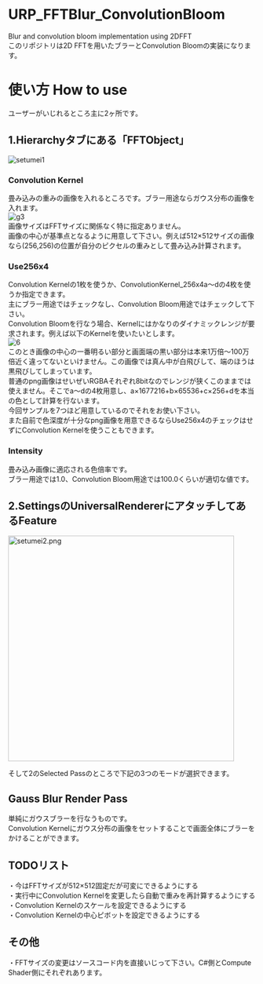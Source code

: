 # URP_FFTBlur_ConvolutionBloom 
 Blur and convolution bloom implementation using 2DFFT  
 このリポジトリは2D FFTを用いたブラーとConvolution Bloomの実装になります。  
 
# 使い方 How to use 
 ユーザーがいじれるところ主に2ヶ所です。  
## 1.Hierarchyタブにある「FFTObject」  
 ![setumei1](https://user-images.githubusercontent.com/44022497/230786923-027d994a-c45b-46ad-95b3-54b60a882aff.png)  
 
### Convolution Kernel  
畳み込みの重みの画像を入れるところです。ブラー用途ならガウス分布の画像を入れます。  
![g3](https://user-images.githubusercontent.com/44022497/230787380-14885ebc-4339-478b-a582-e7889fdde548.png)  
画像サイズはFFTサイズに関係なく特に指定ありません。  
画像の中心が基準点となるように用意して下さい。例えば512×512サイズの画像なら(256,256)の位置が自分のピクセルの重みとして畳み込み計算されます。  

### Use256x4  
Convolution Kernelの1枚を使うか、ConvolutionKernel_256x4a～dの4枚を使うか指定できます。  
主にブラー用途ではチェックなし、Convolution Bloom用途ではチェックして下さい。  
Convolution Bloomを行なう場合、Kernelにはかなりのダイナミックレンジが要求されます。例えば以下のKernelを使いたいとします。  
![6](https://user-images.githubusercontent.com/44022497/230788304-93bda2eb-9d58-468b-95dc-9a593b132c5b.jpg)  
このとき画像の中心の一番明るい部分と画面端の黒い部分は本来1万倍～100万倍近く違ってないといけません。この画像では真ん中が白飛びして、端のほうは黒飛びしてしまっています。  
普通のpng画像はせいぜいRGBAそれぞれ8bitなのでレンジが狭くこのままでは使えません。そこでa～dの4枚用意し、a×1677216+b×65536+c×256+dを本当の色として計算を行ないます。  
今回サンプルを7つほど用意しているのでそれをお使い下さい。  
また自前で色深度が十分なpng画像を用意できるならUse256x4のチェックはせずにConvolution Kernelを使うこともできます。  

### Intensity
畳み込み画像に適応される色倍率です。  
ブラー用途では1.0、Convolution Bloom用途では100.0くらいが適切な値です。  

## 2.SettingsのUniversalRendererにアタッチしてあるFeature  
 <img width="460" alt="setumei2.png" src="https://user-images.githubusercontent.com/44022497/230786919-4ac6aabd-bdba-4df5-b4fc-e948c3e7cf42.png">
 
 
 
 
 
 そして2のSelected Passのところで下記の3つのモードが選択できます。  
 
## Gauss Blur Render Pass
 単純にガウスブラーを行なうものです。  
 Convolution Kernelにガウス分布の画像をセットすることで画面全体にブラーをかけることができます。  

## TODOリスト
・今はFFTサイズが512×512固定だが可変にできるようにする  
・実行中にConvolution Kernelを変更したら自動で重みを再計算するようにする  
・Convolution Kernelのスケールを設定できるようにする  
・Convolution Kernelの中心ピボットを設定できるようにする  

## その他
・FFTサイズの変更はソースコード内を直接いじって下さい。C#側とCompute Shader側にそれぞれあります。  